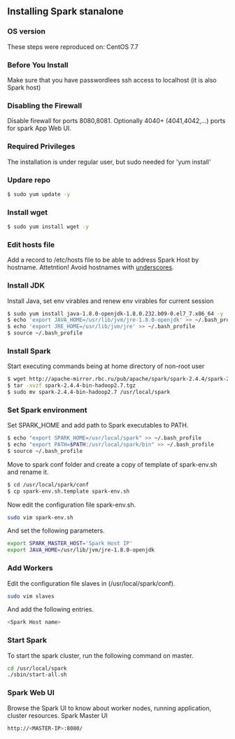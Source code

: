## Installing Spark stanalone
### OS version
These steps were reproduced on: CentOS 7.7
### Before You Install
Make sure that you have passwordlees ssh access to localhost (it is also Spark host)
### Disabling the Firewall
Disable firewall for ports 8080,8081. 
Optionally 4040+ (4041,4042,...) ports for spark App Web UI.
### Required Privileges
The installation is under regular user, but sudo needed for 'yum install'
### Updare repo
```sh
$ sudo yum update -y
```
### Install wget
```sh
$ sudo yum install wget -y
```
### Edit hosts file 
Add a record to /etc/hosts file to be able to address Spark Host by hostname.
Attetntion! Avoid hostnames with [underscores](https://stackoverflow.com/questions/2180465/can-domain-name-subdomains-have-an-underscore-in-it).
### Install JDK
Install Java, set env virables and renew env virables for current session
```sh
$ sudo yum install java-1.8.0-openjdk-1.8.0.232.b09-0.el7_7.x86_64 -y
$ echo 'export JAVA_HOME=/usr/lib/jvm/jre-1.8.0-openjdk' >> ~/.bash_profile
$ echo 'export JRE_HOME=/usr/lib/jvm/jre' >> ~/.bash_profile
$ source ~/.bash_profile
```
### Install Spark
Start executing commands being at home directory of non-root user
```sh
$ wget http://apache-mirror.rbc.ru/pub/apache/spark/spark-2.4.4/spark-2.4.4-bin-hadoop2.7.tgz
$ tar -xvzf spark-2.4.4-bin-hadoop2.7.tgz 
$ sudo mv spark-2.4.4-bin-hadoop2.7 /usr/local/spark
```
### Set Spark environment
Set SPARK_HOME and add path to Spark executables to PATH.
```sh
$ echo "export SPARK_HOME=/usr/local/spark" >> ~/.bash_profile
$ echo "export PATH=$PATH:/usr/local/spark/bin" >> ~/.bash_profile
$ source ~/.bash_profile
```
Move to spark conf folder and create a copy of template of spark-env.sh and rename it.
```sh
$ cd /usr/local/spark/conf
$ cp spark-env.sh.template spark-env.sh
```
Now edit the configuration file spark-env.sh.
```sh
sudo vim spark-env.sh
```
And set the following parameters.
```sh
export SPARK_MASTER_HOST='Spark Host IP'
export JAVA_HOME=/usr/lib/jvm/jre-1.8.0-openjdk
```
### Add Workers
Edit the configuration file slaves in (/usr/local/spark/conf).
```sh
sudo vim slaves
```
And add the following entries.
```sh
<Spark Host name>
```
### Start Spark
To start the spark cluster, run the following command on master.
```sh
cd /usr/local/spark
./sbin/start-all.sh
```
### Spark Web UI
Browse the Spark UI to know about worker nodes, running application, cluster resources.
Spark Master UI
```sh
http://<MASTER-IP>:8080/
```
